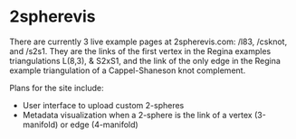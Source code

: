 # 2spherevis
There are currently 3 live example pages at 2spherevis.com: /l83, /csknot, and /s2s1.  They are the links of the first vertex in the Regina examples triangulations L(8,3), & S2xS1, and the link of the only edge in the Regina example triangulation of a Cappel-Shaneson knot complement.

Plans for the site include:
  - User interface to upload custom 2-spheres
  - Metadata visualization when a 2-sphere is the link of a vertex (3-manifold) or edge (4-manifold)
  
